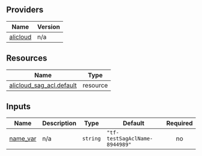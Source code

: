 <!-- BEGIN_TF_DOCS -->
## Providers

| Name | Version |
|------|---------|
| <a name="provider_alicloud"></a> [alicloud](#provider\_alicloud) | n/a |

## Resources

| Name | Type |
|------|------|
| [alicloud_sag_acl.default](https://registry.terraform.io/providers/hashicorp/alicloud/latest/docs/resources/sag_acl) | resource |

## Inputs

| Name | Description | Type | Default | Required |
|------|-------------|------|---------|:--------:|
| <a name="input_name_var"></a> [name\_var](#input\_name\_var) | n/a | `string` | `"tf-testSagAclName-8944989"` | no |
<!-- END_TF_DOCS -->    